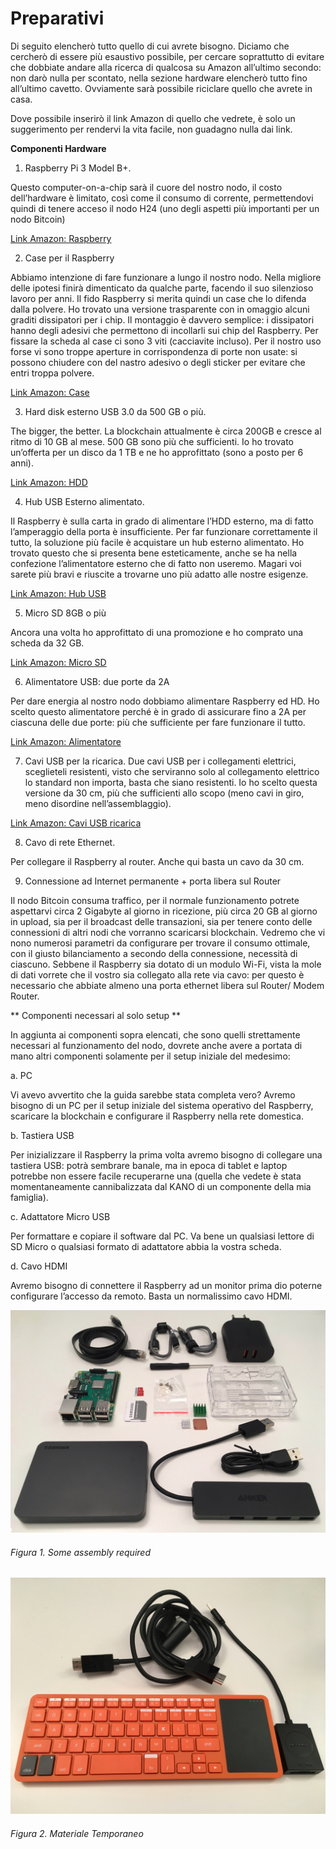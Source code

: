 # Preparativi

Di seguito elencherò tutto quello di cui avrete bisogno. Diciamo che cercherò di
essere più esaustivo possibile, per cercare soprattutto di evitare che dobbiate
andare alla ricerca di qualcosa su Amazon all’ultimo secondo: non darò nulla per
scontato, nella sezione hardware elencherò tutto fino all’ultimo cavetto.
Ovviamente sarà possibile riciclare quello che avrete in casa.

Dove possibile inserirò il link Amazon di quello che vedrete, è solo un
suggerimento per rendervi la vita facile, non guadagno nulla dai link.

**Componenti Hardware**

1.  Raspberry Pi 3 Model B+.

Questo computer-on-a-chip sarà il cuore del nostro nodo, il costo dell’hardware
è limitato, così come il consumo di corrente, permettendovi quindi di tenere
acceso il nodo H24 (uno degli aspetti più importanti per un nodo Bitcoin)

[Link Amazon:
Raspberry](https://www.amazon.it/gp/product/B07BDR5PDW/ref=oh_aui_detailpage_o01_s00?ie=UTF8&psc=1)

2.  Case per il Raspberry

Abbiamo intenzione di fare funzionare a lungo il nostro nodo. Nella migliore
delle ipotesi finirà dimenticato da qualche parte, facendo il suo silenzioso
lavoro per anni. Il fido Raspberry si merita quindi un case che lo difenda dalla
polvere. Ho trovato una versione trasparente con in omaggio alcuni graditi
dissipatori per i chip. Il montaggio è davvero semplice: i dissipatori hanno
degli adesivi che permettono di incollarli sui chip del Raspberry. Per fissare
la scheda al case ci sono 3 viti (cacciavite incluso). Per il nostro uso forse
vi sono troppe aperture in corrispondenza di porte non usate: si possono
chiudere con del nastro adesivo o degli sticker per evitare che entri troppa
polvere.

[Link Amazon:
Case](https://www.amazon.it/gp/product/B00UCSO6SW/ref=oh_aui_detailpage_o01_s00?ie=UTF8&psc=1)

3.  Hard disk esterno USB 3.0 da 500 GB o più.

The bigger, the better. La blockchain attualmente è circa 200GB e cresce al
ritmo di 10 GB al mese. 500 GB sono più che sufficienti. Io ho trovato
un’offerta per un disco da 1 TB e ne ho approfittato (sono a posto per 6 anni).

[Link Amazon:
HDD](https://www.amazon.it/gp/product/B07997KKSK/ref=oh_aui_detailpage_o01_s00?ie=UTF8&psc=1)

4.  Hub USB Esterno alimentato.

Il Raspberry è sulla carta in grado di alimentare l’HDD esterno, ma di fatto
l’amperaggio della porta è insufficiente. Per far funzionare correttamente il
tutto, la soluzione più facile è acquistare un hub esterno alimentato. Ho
trovato questo che si presenta bene esteticamente, anche se ha nella confezione
l’alimentatore esterno che di fatto non useremo. Magari voi sarete più bravi e
riuscite a trovarne uno più adatto alle nostre esigenze.

[Link Amazon: Hub
USB](https://www.amazon.it/gp/product/B0192W3HX8/ref=oh_aui_detailpage_o01_s00?ie=UTF8&psc=1)

5.  Micro SD 8GB o più

Ancora una volta ho approfittato di una promozione e ho comprato una scheda da
32 GB.

[Link Amazon: Micro
SD](https://www.amazon.it/gp/product/B06XFSZGCC/ref=oh_aui_detailpage_o01_s01?ie=UTF8&psc=1)

6.  Alimentatore USB: due porte da 2A

Per dare energia al nostro nodo dobbiamo alimentare Raspberry ed HD. Ho scelto
questo alimentatore perché è in grado di assicurare fino a 2A per ciascuna delle
due porte: più che sufficiente per fare funzionare il tutto.

[Link Amazon:
Alimentatore](https://www.amazon.it/gp/product/B01BELJRBQ/ref=oh_aui_detailpage_o00_s00?ie=UTF8&psc=1)

7.  Cavi USB per la ricarica. Due cavi USB per i collegamenti elettrici,
    sceglieteli resistenti, visto che serviranno solo al collegamento elettrico
    lo standard non importa, basta che siano resistenti. Io ho scelto questa
    versione da 30 cm, più che sufficienti allo scopo (meno cavi in giro, meno
    disordine nell’assemblaggio).

[Link Amazon: Cavi USB
ricarica](https://www.amazon.it/gp/product/B019PZPYK6/ref=oh_aui_detailpage_o00_s00?ie=UTF8&psc=1)

8.  Cavo di rete Ethernet.

   Per collegare il Raspberry al router. Anche qui basta un cavo da 30 cm.

9.  Connessione ad Internet permanente + porta libera sul Router

   Il nodo Bitcoin consuma traffico, per il normale funzionamento potrete
   aspettarvi circa 2 Gigabyte al giorno in ricezione, più circa 20 GB al
   giorno in upload, sia per il broadcast delle transazioni, sia per tenere
  conto delle connessioni di altri nodi che vorranno scaricarsi blockchain.
Vedremo che vi nono numerosi parametri da configurare per trovare il consumo
ottimale, con il giusto bilanciamento a secondo della connessione, necessità
   di ciascuno. Sebbene il Raspberry sia dotato di un modulo Wi-Fi, vista la
   mole di dati vorrete che il vostro sia collegato alla rete via cavo: per
   questo è necessario che abbiate almeno una porta ethernet libera sul Router/
   Modem Router.


** Componenti necessari al solo setup **

   In aggiunta ai componenti sopra elencati, che sono quelli strettamente
  necessari al funzionamento del nodo, dovrete anche avere a portata di mano
   altri componenti solamente per il setup iniziale del medesimo:

a.  PC

   Vi avevo avvertito che la guida sarebbe stata completa vero? Avremo bisogno
   di un PC per il setup iniziale del sistema operativo del Raspberry,
   scaricare la blockchain e configurare il Raspberry nella rete domestica.

b.  Tastiera USB

  Per inizializzare il Raspberry la prima volta avremo bisogno di collegare
   una tastiera USB: potrà sembrare banale, ma in epoca di tablet e laptop
   potrebbe non essere facile recuperarne una (quella che vedete è stata
   momentaneamente cannibalizzata dal KANO di un componente della mia
   famiglia).

c.  Adattatore Micro USB

   Per formattare e copiare il software dal PC. Va bene un qualsiasi lettore di
   SD Micro o qualsiasi formato di adattatore abbia la vostra scheda.

d.  Cavo HDMI

Avremo bisogno di connettere il Raspberry ad un monitor prima dio poterne
configurare l’accesso da remoto. Basta un normalissimo cavo HDMI.



![Some assembly required](/images/001.SomeAssemblyRequired.jpeg)


###### Figura 1. Some assembly required ######




![Qualche pezzo extra](/images/002.MaterialeTemporaneo.jpg.jpeg)


###### Figura 2. Materiale Temporaneo ######
